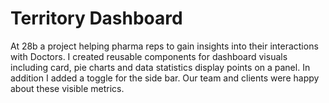 # Territory Dashboard

At 28b a project helping pharma reps to gain insights into their interactions with Doctors. I created reusable components for dashboard visuals including card, pie charts and data statistics display points on a panel. In addition I added a toggle for the side bar. Our team and clients were happy about these visible metrics.